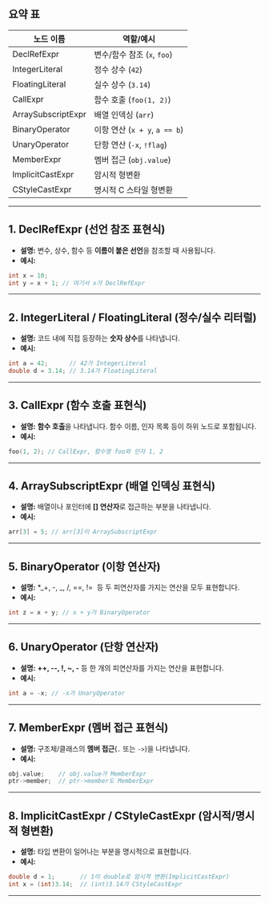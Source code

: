 

## 요약 표

| 노드 이름              | 역할/예시                     |
| ------------------ | ------------------------- |
| DeclRefExpr        | 변수/함수 참조 (`x`, `foo`)     |
| IntegerLiteral     | 정수 상수 (`42`)              |
| FloatingLiteral    | 실수 상수 (`3.14`)            |
| CallExpr           | 함수 호출 (`foo(1, 2)`)       |
| ArraySubscriptExpr | 배열 인덱싱 (`arr`)            |
| BinaryOperator     | 이항 연산 (`x + y`, `a == b`) |
| UnaryOperator      | 단항 연산 (`-x`, `!flag`)     |
| MemberExpr         | 멤버 접근 (`obj.value`)       |
| ImplicitCastExpr   | 암시적 형변환                   |
| CStyleCastExpr     | 명시적 C 스타일 형변환             |

---

## 1. DeclRefExpr (선언 참조 표현식)

- **설명:** 변수, 상수, 함수 등 **이름이 붙은 선언**을 참조할 때 사용됩니다.
- **예시:**
```cpp
int x = 10;
int y = x + 1; // 여기서 x가 DeclRefExpr
```

---

## 2. IntegerLiteral / FloatingLiteral (정수/실수 리터럴)

- **설명:** 코드 내에 직접 등장하는 **숫자 상수**를 나타냅니다.
- **예시:**
```cpp
int a = 42;      // 42가 IntegerLiteral
double d = 3.14; // 3.14가 FloatingLiteral
```

---

## 3. CallExpr (함수 호출 표현식)

- **설명:** **함수 호출**을 나타냅니다. 함수 이름, 인자 목록 등이 하위 노드로 포함됩니다.
- **예시:**
```cpp
foo(1, 2); // CallExpr, 함수명 foo와 인자 1, 2
```

---

## 4. ArraySubscriptExpr (배열 인덱싱 표현식)

- **설명:** 배열이나 포인터에 **[] 연산자**로 접근하는 부분을 나타냅니다.
- **예시:**
```cpp
arr[3] = 5; // arr[3]이 ArraySubscriptExpr
```

---

## 5. BinaryOperator (이항 연산자)

- **설명:** *_+, -, _, /, ==, !=  등 두 피연산자를 가지는 연산을 모두 표현합니다.
- **예시:**
```cpp
int z = x + y; // x + y가 BinaryOperator
```

---

## 6. UnaryOperator (단항 연산자)

- **설명:** **++, --, !, ~, -** 등 한 개의 피연산자를 가지는 연산을 표현합니다.
- **예시:**
```cpp
int a = -x; // -x가 UnaryOperator
```

---

## 7. MemberExpr (멤버 접근 표현식)

- **설명:** 구조체/클래스의 **멤버 접근**(`.` 또는 `->`)을 나타냅니다. 
- **예시:**
```cpp
obj.value;    // obj.value가 MemberExpr
ptr->member;  // ptr->member도 MemberExpr
```

---

## 8. ImplicitCastExpr / CStyleCastExpr (암시적/명시적 형변환)

- **설명:** 타입 변환이 일어나는 부분을 명시적으로 표현합니다.
- **예시:**
```cpp
double d = 1;       // 1이 double로 암시적 변환(ImplicitCastExpr)
int x = (int)3.14;  // (int)3.14가 CStyleCastExpr
```

---

